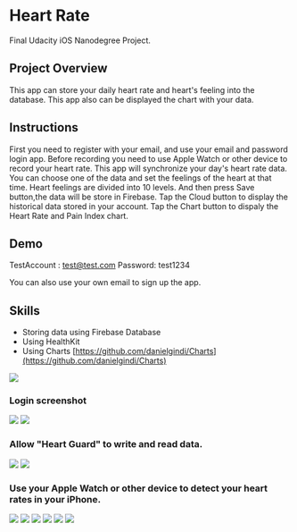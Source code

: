 # Heart Rate
Final Udacity iOS Nanodegree Project.

## Project Overview
This app can store your daily heart rate and heart's feeling into the database. This app also can be displayed  the chart with your data.

## Instructions
First you need to register with your email, and use your email and password login app.
Before recording you need to use Apple Watch or other device to record your heart rate. This app will synchronize your day's heart rate data.
You can choose one of the data and set the feelings of the heart at that time. Heart feelings are divided into 10 levels. And then press Save button,the data will be store in Firebase.
Tap the Cloud button to display the historical data stored in your account.
Tap the Chart button to dispaly the Heart Rate and Pain Index chart.

## Demo

TestAccount : test@test.com
Password: test1234

You can also use your own email to sign up the app.


## Skills
* Storing data using Firebase Database
* Using HealthKit
* Using Charts [https://github.com/danielgindi/Charts](https://github.com/danielgindi/Charts)


![](https://github.com/gsaneryeeb/HeartGuard/blob/master/ScreenShot/1.png)

### Login screenshot
![](https://github.com/gsaneryeeb/HeartGuard/blob/master/ScreenShot/2.png)
![](https://github.com/gsaneryeeb/HeartGuard/blob/master/ScreenShot/3.png)

### Allow "Heart Guard" to write and read data.
![](https://github.com/gsaneryeeb/HeartGuard/blob/master/ScreenShot/4.png)
![](https://github.com/gsaneryeeb/HeartGuard/blob/master/ScreenShot/5.png)
### Use your Apple Watch or other device to detect your heart rates in your iPhone.
![](https://github.com/gsaneryeeb/HeartGuard/blob/master/ScreenShot/10.png)
![](https://github.com/gsaneryeeb/HeartGuard/blob/master/ScreenShot/6.png)
![](https://github.com/gsaneryeeb/HeartGuard/blob/master/ScreenShot/7.png)
![](https://github.com/gsaneryeeb/HeartGuard/blob/master/ScreenShot/8.png)
![](https://github.com/gsaneryeeb/HeartGuard/blob/master/ScreenShot/9.png)
![](https://github.com/gsaneryeeb/HeartGuard/blob/master/ScreenShot/11.png)
